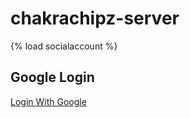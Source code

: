 # chakrachipz-server

{% load socialaccount %}
  <h2>Google Login</h2>
  <a href="{% provider_login_url 'google' %}?next=/">Login With Google</a>